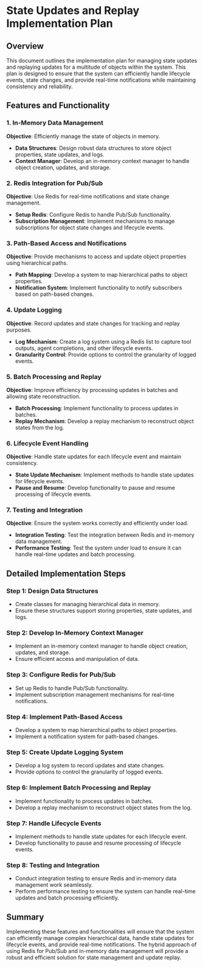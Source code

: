 # State Updates and Replay Implementation Plan

## Overview
This document outlines the implementation plan for managing state updates and replaying updates for a multitude of objects within the system. This plan is designed to ensure that the system can efficiently handle lifecycle events, state changes, and provide real-time notifications while maintaining consistency and reliability.

## Features and Functionality

### 1. In-Memory Data Management
**Objective**: Efficiently manage the state of objects in memory.
- **Data Structures**: Design robust data structures to store object properties, state updates, and logs.
- **Context Manager**: Develop an in-memory context manager to handle object creation, updates, and storage.

### 2. Redis Integration for Pub/Sub
**Objective**: Use Redis for real-time notifications and state change management.
- **Setup Redis**: Configure Redis to handle Pub/Sub functionality.
- **Subscription Management**: Implement mechanisms to manage subscriptions for object state changes and lifecycle events.

### 3. Path-Based Access and Notifications
**Objective**: Provide mechanisms to access and update object properties using hierarchical paths.
- **Path Mapping**: Develop a system to map hierarchical paths to object properties.
- **Notification System**: Implement functionality to notify subscribers based on path-based changes.

### 4. Update Logging
**Objective**: Record updates and state changes for tracking and replay purposes.
- **Log Mechanism**: Create a log system using a Redis list to capture tool outputs, agent completions, and other lifecycle events.
- **Granularity Control**: Provide options to control the granularity of logged events.

### 5. Batch Processing and Replay
**Objective**: Improve efficiency by processing updates in batches and allowing state reconstruction.
- **Batch Processing**: Implement functionality to process updates in batches.
- **Replay Mechanism**: Develop a replay mechanism to reconstruct object states from the log.

### 6. Lifecycle Event Handling
**Objective**: Handle state updates for each lifecycle event and maintain consistency.
- **State Update Mechanism**: Implement methods to handle state updates for lifecycle events.
- **Pause and Resume**: Develop functionality to pause and resume processing of lifecycle events.

### 7. Testing and Integration
**Objective**: Ensure the system works correctly and efficiently under load.
- **Integration Testing**: Test the integration between Redis and in-memory data management.
- **Performance Testing**: Test the system under load to ensure it can handle real-time updates and batch processing.

## Detailed Implementation Steps

### Step 1: Design Data Structures
- Create classes for managing hierarchical data in memory.
- Ensure these structures support storing properties, state updates, and logs.

### Step 2: Develop In-Memory Context Manager
- Implement an in-memory context manager to handle object creation, updates, and storage.
- Ensure efficient access and manipulation of data.

### Step 3: Configure Redis for Pub/Sub
- Set up Redis to handle Pub/Sub functionality.
- Implement subscription management mechanisms for real-time notifications.

### Step 4: Implement Path-Based Access
- Develop a system to map hierarchical paths to object properties.
- Implement a notification system for path-based changes.

### Step 5: Create Update Logging System
- Develop a log system to record updates and state changes.
- Provide options to control the granularity of logged events.

### Step 6: Implement Batch Processing and Replay
- Implement functionality to process updates in batches.
- Develop a replay mechanism to reconstruct object states from the log.

### Step 7: Handle Lifecycle Events
- Implement methods to handle state updates for each lifecycle event.
- Develop functionality to pause and resume processing of lifecycle events.

### Step 8: Testing and Integration
- Conduct integration testing to ensure Redis and in-memory data management work seamlessly.
- Perform performance testing to ensure the system can handle real-time updates and batch processing efficiently.

## Summary
Implementing these features and functionalities will ensure that the system can efficiently manage complex hierarchical data, handle state updates for lifecycle events, and provide real-time notifications. The hybrid approach of using Redis for Pub/Sub and in-memory data management will provide a robust and efficient solution for state management and update replay.

